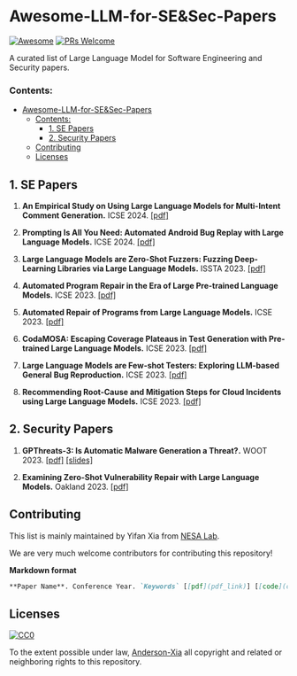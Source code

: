 # Awesome-LLM-for-SE&Sec-Papers

[![Awesome](https://awesome.re/badge.svg)](https://awesome.re)
[![PRs Welcome](https://img.shields.io/badge/PRs-welcome-brightgreen.svg?style=flat-square)](http://makeapullrequest.com)

A curated list of Large Language Model for Software Engineering and Security papers.

### Contents:

- [Awesome-LLM-for-SE&Sec-Papers](#awesome-llm-for-se&sec-papers)
  - [Contents:](#contents)
     - [1. SE Papers](#1-se-papers)
     - [2. Security Papers](#2-security-papers)
  - [Contributing](#contributing)
  - [Licenses](#licenses)

## 1. SE Papers
1. **An Empirical Study on Using Large Language Models for Multi-Intent Comment Generation.** ICSE 2024. [[pdf]](http://arxiv.org/abs/2304.11384)

2. **Prompting Is All You Need: Automated Android Bug Replay with Large Language Models.** ICSE 2024. [[pdf]](https://arxiv.org/abs/2306.01987)

3. **Large Language Models are Zero-Shot Fuzzers: Fuzzing Deep-Learning Libraries via Large Language Models.** ISSTA 2023. [[pdf]](https://arxiv.org/abs/2212.14834)

4. **Automated Program Repair in the Era of Large Pre-trained Language Models.** ICSE 2023. [[pdf]](https://arxiv.org/abs/2210.14179)

5. **Automated Repair of Programs from Large Language Models.** ICSE 2023. [[pdf]](https://arxiv.org/abs/2205.10583)

6. **CodaMOSA: Escaping Coverage Plateaus in Test Generation with Pre-trained Large Language Models.** ICSE 2023. [[pdf]](https://www.carolemieux.com/codamosa_icse23.pdf)

7. **Large Language Models are Few-shot Testers: Exploring LLM-based General Bug Reproduction.** ICSE 2023. [[pdf]](https://arxiv.org/abs/2209.11515)

8. **Recommending Root-Cause and Mitigation Steps for Cloud Incidents using Large Language Models.** ICSE 2023. [[pdf]](https://arxiv.org/abs/2301.03797)


## 2. Security Papers

1. **GPThreats-3: Is Automatic Malware Generation a Threat?.** WOOT 2023. [[pdf]](https://wootconference.org/papers/woot23-paper8.pdf) [[slides]](https://wootconference.org/slides/8-GPThreats-3_Is_Automatic_Malware_Generation_a_Threat.pdf) 

2. **Examining Zero-Shot Vulnerability Repair with Large Language Models.** Oakland 2023. [[pdf]](https://arxiv.org/abs/2112.02125)


## Contributing

This list is mainly maintained by Yifan Xia from [NESA Lab](https://nesa.zju.edu.cn/index.html).

We are very much welcome contributors for contributing this repository!

**Markdown format**
```markdown
**Paper Name**. Conference Year. `Keywords` [[pdf](pdf_link)] [[code](code_link)]
```

## Licenses

[![CC0](http://i.creativecommons.org/p/zero/1.0/88x31.png)](http://creativecommons.org/publicdomain/zero/1.0/)

To the extent possible under law, [Anderson-Xia](https://github.com/Anderson-Xia) all copyright and related or neighboring rights to this repository.
